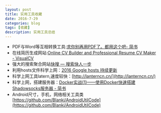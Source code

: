 ```yaml
---
layout: post
title: 实用工具收藏
date: 2016-7-29
categories: blog
tags: [收藏]
description: 实用工具总结
---   
```



- PDF与Word等互相转换工具:[求你别再用PDF了。都用这个吧- 简书](http://www.jianshu.com/p/950963cdea47)
- 在线简历生成网站:[Online CV Builder and Professional Resume CV Maker - VisualCV](https://www.visualcv.com/)  
- 强大的搜索聚合网站[快搜 — 搜索快人一步](http://so.chongbuluo.com/)            
- 利用hosts文件科学上网：[2016 Google hosts 持续更新](https://laod.org/hosts/2016-google-hosts.html)        
- 科学上网工具latern,速度较快：[http://lanterncn.cn/](http://lanterncn.cn/)
- 科学上网，搭建服务器：[Docker实战(1)——使用Docker快速搭建Shadowsocks服务器 - 简书](http://www.jianshu.com/p/8535c9ddedc1)
- Android尺寸，手机，网络相关工具类[https://github.com/Blankj/AndroidUtilCode](https://github.com/Blankj/AndroidUtilCode)


